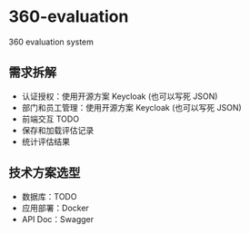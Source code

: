 # 360-evaluation
360 evaluation system

## 需求拆解

- 认证授权：使用开源方案 Keycloak (也可以写死 JSON)
- 部门和员工管理：使用开源方案 Keycloak (也可以写死 JSON)
- 前端交互 TODO
- 保存和加载评估记录
- 统计评估结果

## 技术方案选型
 
 - 数据库：TODO
 - 应用部署：Docker
 - API Doc：Swagger